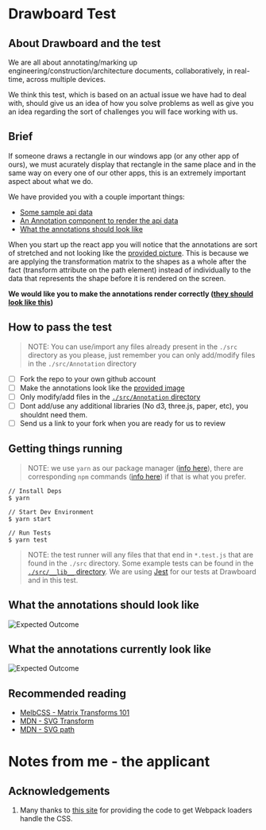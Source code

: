 # Drawboard Test

## About Drawboard and the test

We are all about annotating/marking up engineering/construction/architecture documents, collaboratively, in real-time, across multiple devices.

We think this test, which is based on an actual issue we have had to deal with, should give us an idea of how you solve problems as well as give you an idea regarding the sort of challenges you will face working with us.

## Brief

If someone draws a rectangle in our windows app (or any other app of ours), we must acurately display that rectangle in the same place and in the same way on every one of our other apps, this is an extremely important aspect about what we do.

We have provided you with a couple important things:
- [Some sample api data](https://github.com/DrawboardLtd/frontend-test/blob/master/src/annotation_api_data.js)
- [An Annotation component to render the api data](https://github.com/DrawboardLtd/frontend-test/blob/master/src/Annotation/index.js)
- [What the annotations should look like](https://github.com/DrawboardLtd/frontend-test#what-the-annotations-should-look-like)

When you start up the react app you will notice that the annotations are sort of stretched and not looking like the [provided picture](https://github.com/DrawboardLtd/frontend-test#what-the-annotations-should-look-like). This is because we are applying the transformation matrix to the shapes as a whole after the fact (transform attribute on the path element) instead of individually to the data that represents the shape before it is rendered on the screen.

**We would like you to make the annotations render correctly ([they should look like this](https://github.com/DrawboardLtd/frontend-test#what-the-annotations-should-look-like))**

## How to pass the test

> NOTE: You can use/import any files already present in the `./src` directory as you please, just remember you can only add/modify files in the `./src/Annotation` directory

- [ ] Fork the repo to your own github account
- [ ] Make the annotations look like the [provided image]((https://github.com/DrawboardLtd/frontend-test#what-the-annotations-should-look-like))
- [ ] Only modify/add files in the [`./src/Annotation` directory](https://github.com/DrawboardLtd/frontend-test/tree/master/src/Annotation)
- [ ] Dont add/use any additional libraries (No d3, three.js, paper, etc), you shouldnt need them.
- [ ] Send us a link to your fork when you are ready for us to review

## Getting things running

> NOTE: we use `yarn` as our package manager ([info here](https://yarnpkg.com/)), there are corresponding `npm` commands ([info here](https://yarnpkg.com/en/docs/migrating-from-npm#toc-cli-commands-comparison)) if that is what you prefer.

```
// Install Deps
$ yarn

// Start Dev Environment
$ yarn start

// Run Tests
$ yarn test
```

> NOTE: the test runner will any files that that end in `*.test.js` that are found in the `./src` directory. Some example tests can be found in the [`./src/__lib__` directory](https://github.com/DrawboardLtd/frontend-test/tree/master/src/__lib__). We are using [Jest](https://facebook.github.io/jest/docs/api.html#content) for our tests at Drawboard and in this test.

## What the annotations should look like

![Expected Outcome](https://raw.githubusercontent.com/DrawboardLtd/frontend-test/master/expected.png)

## What the annotations currently look like

![Expected Outcome](https://raw.githubusercontent.com/DrawboardLtd/frontend-test/master/current.png)

## Recommended reading

- [MelbCSS - Matrix Transforms 101](https://youtu.be/hAECeSfyO9M)
- [MDN - SVG Transform](https://developer.mozilla.org/en/docs/Web/SVG/Attribute/transform)
- [MDN - SVG path](https://developer.mozilla.org/en-US/docs/Web/SVG/Tutorial/Paths)

# Notes from me - the applicant

## Acknowledgements

1) Many thanks to [this site](https://github.com/gajus/react-css-modules) for 
providing the code to get Webpack loaders handle the CSS.
